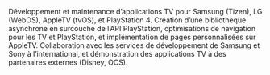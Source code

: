 Développement et maintenance d’applications TV pour Samsung (Tizen), LG (WebOS), AppleTV (tvOS), et PlayStation 4. Création d’une bibliothèque asynchrone en surcouche de l’API PlayStation, optimisations de navigation pour les TV et PlayStation, et implémentation de pages personnalisées sur AppleTV. Collaboration avec les services de développement de Samsung et Sony à l’international, et démonstration des applications TV à des partenaires externes (Disney, OCS).